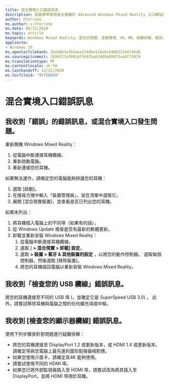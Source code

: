```yaml
---
title: 混合實境入口錯誤訊息
description: 超越標準取用者支援檔的 Advanced Windows Mixed Reality 入口網站訊息疑難排解。
author: hferrone
ms.author: v-hferrone
ms.date: 09/15/2020
ms.topic: article
keywords: Windows Mixed Reality、混合的現實、虛擬實境、VR、MR、疑難排解、錯誤、協助、支援、混合實境入口
appliesto:
- Windows 10
ms.openlocfilehash: 2beb063afb3aea5f44be116e6cb906312447dbd8
ms.sourcegitcommit: 1b90f27af091dffd4fba63d69a89873aa0f75079
ms.translationtype: MT
ms.contentlocale: zh-TW
ms.lasthandoff: 12/22/2020
ms.locfileid: "97726039"
---
```

# <a name="mixed-reality-portal-error-messages"></a>混合實境入口錯誤訊息

## <a name="i-got-a-something-went-wrong-error-message-or-im-having-problems-in-the-mixed-reality-portal"></a>我收到「錯誤」的錯誤訊息，或混合實境入口發生問題。

重新開機 Windows Mixed Reality：
1. 從電腦中斷連接耳機纜線。
2. 重新啟動電腦。
3. 重新連接您的耳機。

如果無法運作，請確定您的電腦能夠辨識您的耳機：
1. 選取 [啟動]。
2. 在搜尋方塊中輸入「裝置管理員」，並在清單中選取它。 
3. 展開 [混合現實裝置]，並查看是否已列出您的耳機。 

如果未列出：
1. 將耳機插入電腦上的不同埠（如果有的話）。
2. 從 Windows Update 檢查是否有最新的軟體更新。
3. 卸載並重新安裝 Windows Mixed Reality：
    1. 從電腦中斷連接耳機纜線。
    2. 選取 [ **> 混合現實 > 卸載] 設定**。
    3. 選取 **> 裝置 > 藍牙 & 其他裝置的設定** ，以將您的動作控制器。 選取每個控制器，然後選取 [移除裝置]。
    4. 將您的耳機插回電腦以重新安裝 Windows Mixed Reality。
    
## <a name="im-getting-a-check-your-usb-cable-error-message"></a>我收到「檢查您的 USB 纜線」錯誤訊息。

將您的耳機連接至不同的 USB 埠 (，並確定它是 SuperSpeed USB 3.0) 。 此外，請嘗試移除耳機與電腦之間的任何擴充項或中樞。

## <a name="im-getting-a-check-your-display-cable-error-message"></a>我收到 [檢查您的顯示器纜線] 錯誤訊息。

使用下列步驟來針對問題進行疑難排解：
* 將您的耳機連接至 DisplayPort 1.2 或更新版本，或 HDMI 1.4 或更新版本。 請確定埠與您電腦上最先進的圖形配接器相對應。
* 如果您使用介面卡，請確定其4K 能夠使用。
* 請嘗試使用不同的 HDMI 埠。
* 如果您已將外部監視器插入至 HDMI 埠，請嘗試改為將其插入至 DisplayPort，並將 HDMI 埠用於耳機。
